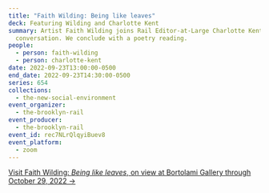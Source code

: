 ```yaml
---
title: "Faith Wilding: Being like leaves"
deck: Featuring Wilding and Charlotte Kent
summary: Artist Faith Wilding joins Rail Editor-at-Large Charlotte Kent for a
  conversation. We conclude with a poetry reading.
people:
  - person: faith-wilding
  - person: charlotte-kent
date: 2022-09-23T13:00:00-0500
end_date: 2022-09-23T14:30:00-0500
series: 654
collections:
  - the-new-social-environment
event_organizer:
  - the-brooklyn-rail
event_producer:
  - the-brooklyn-rail
event_id: rec7NLrQlqyiBuev8
event_platform:
  - zoom
---
```

[V﻿isit Faith Wilding: *Being like leaves*, on view at Bortolami Gallery through October 29, 2022 →](https://bortolamigallery.com/exhibitions/being-like-leaves/)